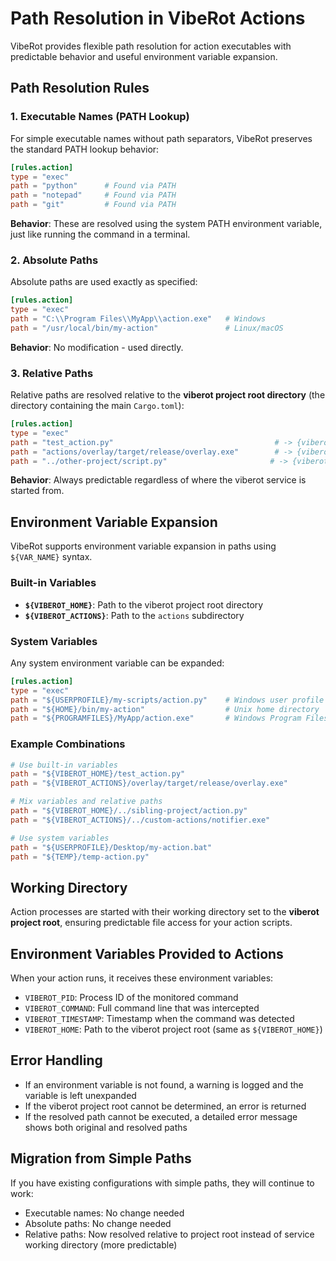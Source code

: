 # Path Resolution in VibeRot Actions

VibeRot provides flexible path resolution for action executables with predictable behavior and useful environment variable expansion.

## Path Resolution Rules

### 1. Executable Names (PATH Lookup)
For simple executable names without path separators, VibeRot preserves the standard PATH lookup behavior:

```toml
[rules.action]
type = "exec"
path = "python"      # Found via PATH
path = "notepad"     # Found via PATH  
path = "git"         # Found via PATH
```

**Behavior**: These are resolved using the system PATH environment variable, just like running the command in a terminal.

### 2. Absolute Paths
Absolute paths are used exactly as specified:

```toml
[rules.action]
type = "exec"
path = "C:\\Program Files\\MyApp\\action.exe"   # Windows
path = "/usr/local/bin/my-action"               # Linux/macOS
```

**Behavior**: No modification - used directly.

### 3. Relative Paths
Relative paths are resolved relative to the **viberot project root directory** (the directory containing the main `Cargo.toml`):

```toml
[rules.action]
type = "exec"
path = "test_action.py"                                    # -> {viberot_root}/test_action.py
path = "actions/overlay/target/release/overlay.exe"        # -> {viberot_root}/actions/overlay/target/release/overlay.exe
path = "../other-project/script.py"                       # -> {viberot_root}/../other-project/script.py
```

**Behavior**: Always predictable regardless of where the viberot service is started from.

## Environment Variable Expansion

VibeRot supports environment variable expansion in paths using `${VAR_NAME}` syntax.

### Built-in Variables

- **`${VIBEROT_HOME}`**: Path to the viberot project root directory
- **`${VIBEROT_ACTIONS}`**: Path to the `actions` subdirectory

### System Variables
Any system environment variable can be expanded:

```toml
[rules.action]
type = "exec"
path = "${USERPROFILE}/my-scripts/action.py"    # Windows user profile
path = "${HOME}/bin/my-action"                  # Unix home directory
path = "${PROGRAMFILES}/MyApp/action.exe"       # Windows Program Files
```

### Example Combinations

```toml
# Use built-in variables
path = "${VIBEROT_HOME}/test_action.py"
path = "${VIBEROT_ACTIONS}/overlay/target/release/overlay.exe"

# Mix variables and relative paths
path = "${VIBEROT_HOME}/../sibling-project/action.py"
path = "${VIBEROT_ACTIONS}/../custom-actions/notifier.exe"

# Use system variables
path = "${USERPROFILE}/Desktop/my-action.bat"
path = "${TEMP}/temp-action.py"
```

## Working Directory

Action processes are started with their working directory set to the **viberot project root**, ensuring predictable file access for your action scripts.

## Environment Variables Provided to Actions

When your action runs, it receives these environment variables:

- `VIBEROT_PID`: Process ID of the monitored command
- `VIBEROT_COMMAND`: Full command line that was intercepted
- `VIBEROT_TIMESTAMP`: Timestamp when the command was detected
- `VIBEROT_HOME`: Path to the viberot project root (same as `${VIBEROT_HOME}`)

## Error Handling

- If an environment variable is not found, a warning is logged and the variable is left unexpanded
- If the viberot project root cannot be determined, an error is returned
- If the resolved path cannot be executed, a detailed error message shows both original and resolved paths

## Migration from Simple Paths

If you have existing configurations with simple paths, they will continue to work:

- Executable names: No change needed
- Absolute paths: No change needed  
- Relative paths: Now resolved relative to project root instead of service working directory (more predictable)
